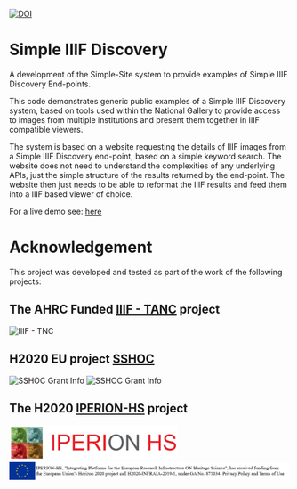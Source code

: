 [![DOI](https://zenodo.org/badge/407302071.svg)](https://zenodo.org/badge/latestdoi/407302071)

# Simple IIIF Discovery
A development of the Simple-Site system to provide examples of Simple IIIF Discovery End-points.

This code demonstrates generic public examples of a Simple IIIF Discovery system, based on tools used within the National Gallery to provide access to images from multiple institutions and present them together in IIIF compatible viewers.

The system is based on a website requesting the details of IIIF images from a Simple IIIF Discovery end-point, based on a simple keyword search. The website does not need to understand the complexities of any underlying APIs, just the simple structure of the results returned by the end-point. The website then just needs to be able to reformat the IIIF results and feed them into a IIIF based viewer of choice.

For a live demo see: [here](https://research.ng-london.org.uk/ss-iiif/)

# Acknowledgement
This project was developed and tested as part of the work of the following projects:

## The AHRC Funded [IIIF - TANC](https://tanc-ahrc.github.io/IIIF-TNC) project
<img height="64px" src="https://github.com/jpadfield/simple-site/blob/master/docs/graphics/TANC - IIIF.png" alt="IIIF - TNC">

## H2020 EU project [SSHOC](https://sshopencloud.eu/)
<img height="64px" src="https://github.com/jpadfield/simple-site/blob/master/docs/graphics/sshoc-logo.png" alt="SSHOC Grant Info">
<img height="32px" src="https://github.com/jpadfield/simple-site/blob/master/docs/graphics/sshoc-eu-tag2.png" alt="SSHOC Grant Info">

## The H2020 [IPERION-HS](https://www.iperionhs.eu/) project
[<img height="64px" src="https://github.com/jpadfield/simple-modelling/blob/master/docs/graphics/IPERION-HS%20Logo.png" alt="IPERION-HS">](https://www.iperionhs.eu/)<br/>
[<img height="32px" src="https://github.com/jpadfield/simple-modelling/blob/master/docs/graphics/iperionhs-eu-tag2.png" alt="IPERION-HS">](https://www.iperionhs.eu/)

